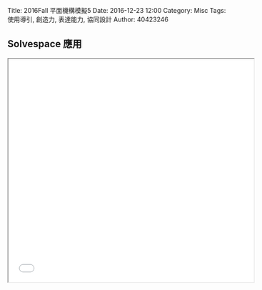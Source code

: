 Title: 2016Fall 平面機構模擬5
Date: 2016-12-23 12:00
Category: Misc
Tags: 使用導引, 創造力, 表達能力, 協同設計
Author: 40423246

## Solvespace 應用



<iframe src="./../data/W14.html" width="550"  height="500"/></iframe>


 

